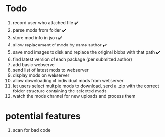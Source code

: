# Todo

1. record user who attached file ✔️
1. parse mods from folder ✔️
1. store mod info in json ✔️
1. allow replacement of mods by same author ✔️
1. save mod images to disk and replace the original blobs with that path ✔️
1. find latest version of each package (per submitted author)
1. add basic webserver
1. send list of latest mods to webserver
1. display mods on webserver
1. allow downloading of individual mods from webserver
1. let users select multiple mods to download, send a .zip with the correct folder structure containing the selected mods
1. watch the mods channel for new uploads and process them


# potential features
1. scan for bad code